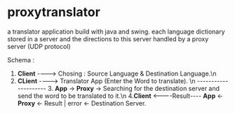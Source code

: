 # proxytranslator
a translator application build with java and swing. each language dictionary stored in a server and the directions to this server handled by a proxy server (UDP protocol)

Schema : 
1. **Client** ----> Chosing : Source Language & Destination Language.\n
2. **CLient** ----> Translator App (Enter the Word to translate). \n
--------------------- 3. **App** -> **Proxy** -> Searching for the destination server and send the word to be translated to it.\n
4.**Client** <----Result---- **App** <- **Proxy** <- Result | error <- Destination Server.
